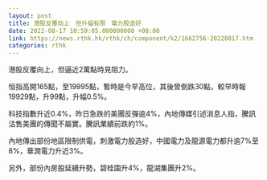 ```yaml
---
layout: post
title: 港股反覆向上　但升幅有限　電力股造好
date: 2022-08-17 10:59:05.000000000 +08:00
link: https://news.rthk.hk/rthk/ch/component/k2/1662756-20220817.htm
categories: rthk
---
```


港股反覆向上，但逼近2萬點時見阻力。

恒指高開165點，至19995點，暫時是今早高位，其後曾倒跌30點，較早時報19929點，升99點，升幅0.5%。

科技指數升近0.4%，昨日急跌的美團反彈逾4%，內地傳媒引述消息人指，騰訊沽售美團的傳聞不屬實。騰訊業績前跌約1%。

內地傳出部份地區限制供電，刺激電力股造好，中國電力及龍源電力都升逾7%至8%，華潤電力升近3%。

另外，部份內房股延續升勢，碧桂園升4%，龍湖集團升2%。
